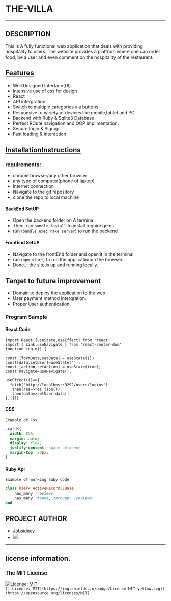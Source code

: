# THE-VILLA
***
## DESCRIPTION
This is A fully functional web application that deals with providing hospitality to users. The website provides a platfrom where one can order food, be a user and even comment on the hospitality of the restaurant.

## [Features]()

- Well Designed Interface(UI).
- intensive use of css for design
- React
- API intergration
- Switch to multiple categories via buttons
- Responsive to variety of devices like mobile,tablet and PC
- Backend with Ruby & Sqlite3 Database
- Perfect ROute navigation and OOP implimentation.
- Secure login & Signup.
- Fast loading & interaction

## [InstallationInstructions]() 
### requirements:
- chrome browser/any other browser
- any type of computer(phone of laptop)
- Internet connection
- Navigate to the git repository
- clone the repo to local machine
#### BackEnd SetUP
- Open the backend folder on A termina
- Then, run `bundle install` to install require gems
- run  (`bundle exec rake server`) to run the backend
#### FrontEnd SetUP
- Navigate to the frontEnd folder and open it in the terminal
- run (`npm start`) to run the applicationon the browser.
- Done..! the site is up and running locally.

## Target to future improvement
- Domain to deploy the application to the web.
- User payment method intergration.
- Proper User authentication.

### Program Sample
#### React Code
```React
import React,{useState,useEffect} from 'react'
import { Link,useNavigate } from 'react-router-dom'
function Login() {

const [formData,setData] = useState({})
const[data,setUser]=useState('');
const [action,setAction] = useState(true);
const navigate=useNavigate();

useEffect(()=>{
  fetch('http://localhost:9292/users/logins')
  .then(res=>res.json())
  .then(data=>setUser(data))
},[])}
```

#### CSS
    Example of Css
```Css
.cards{
  width: 85%;
  margin: auto;
  display: flex;
  justify-content: space-between;
  margin-top: 80px;
}
```
#### Ruby Api
    Example of working ruby code
```Ruby
class User< ActiveRecord::Base
    has_many :reviews
    has_many :foods, through: :reviews
end
```
## PROJECT AUTHOR
- [Jobsidney](https://github.com/Jobsidney/)
- [<img style="border: 1px solid white;" src="./assets/images/job.png">](https://github.com/Jobsidney/)
***

## license information.
### The MIT License
[![License: MIT](https://img.shields.io/badge/License-MIT-yellow.svg)](https://opensource.org/licenses/MIT)  
`[![License: MIT](https://img.shields.io/badge/License-MIT-yellow.svg)](https://opensource.org/licenses/MIT)`
